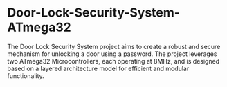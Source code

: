 # Door-Lock-Security-System-ATmega32
The Door Lock Security System project aims to create a robust and secure mechanism for unlocking a door using a password. The project leverages two ATmega32 Microcontrollers, each operating at 8MHz, and is designed based on a layered architecture model for efficient and modular functionality.
